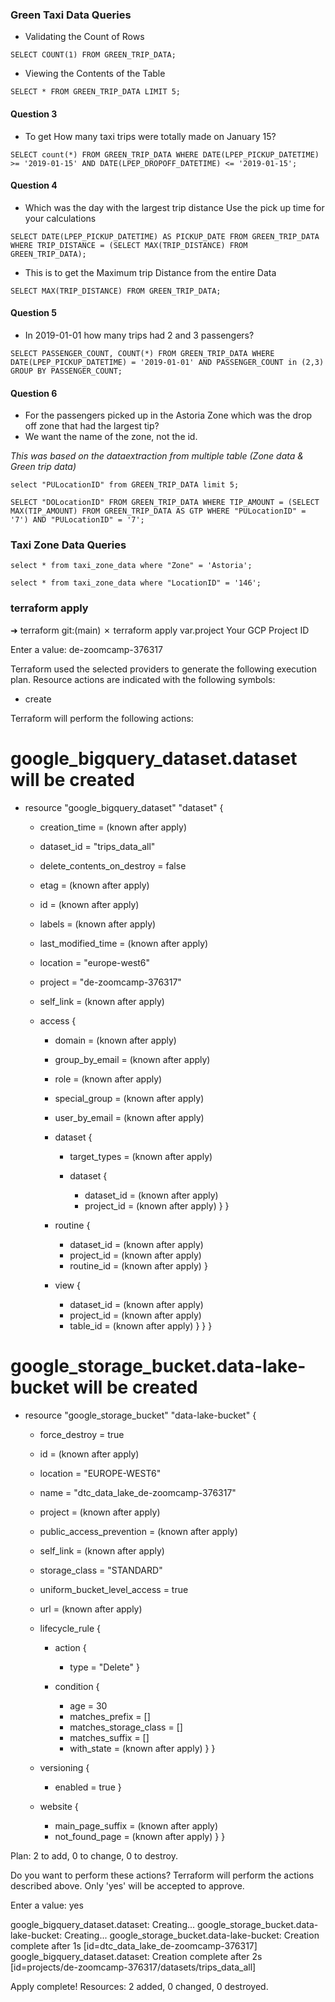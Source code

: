 ### Green Taxi Data Queries

* Validating the Count of Rows

``
SELECT COUNT(1)
FROM GREEN_TRIP_DATA;
``

* Viewing the Contents of the Table

``
SELECT *
FROM GREEN_TRIP_DATA
LIMIT 5;
``

#### Question 3

* To get How many taxi trips were totally made on January 15?

``
SELECT count(*)
FROM GREEN_TRIP_DATA
WHERE DATE(LPEP_PICKUP_DATETIME) >= '2019-01-15'
	AND DATE(LPEP_DROPOFF_DATETIME) <= '2019-01-15';
``

#### Question 4

* Which was the day with the largest trip distance Use the pick up time for your calculations

``
SELECT DATE(LPEP_PICKUP_DATETIME) AS PICKUP_DATE
FROM GREEN_TRIP_DATA
WHERE TRIP_DISTANCE =
		(SELECT MAX(TRIP_DISTANCE)
			FROM GREEN_TRIP_DATA);
``			
* This is to get the Maximum trip Distance from the entire Data

``
SELECT MAX(TRIP_DISTANCE)
			FROM GREEN_TRIP_DATA;
``

#### Question 5

* In 2019-01-01 how many trips had 2 and 3 passengers?

``
SELECT PASSENGER_COUNT,
	COUNT(*)
FROM GREEN_TRIP_DATA
WHERE DATE(LPEP_PICKUP_DATETIME) = '2019-01-01' AND PASSENGER_COUNT in (2,3)
GROUP BY PASSENGER_COUNT;
``


#### Question 6

* For the passengers picked up in the Astoria Zone which was the drop off zone that had the largest tip? 
* We want the name of the zone, not the id.


_This was based on the dataextraction from multiple table (Zone data & Green trip data)_

``
select "PULocationID" from GREEN_TRIP_DATA limit 5;
``

``
SELECT "DOLocationID" FROM GREEN_TRIP_DATA
WHERE TIP_AMOUNT =
		(SELECT MAX(TIP_AMOUNT)
			FROM GREEN_TRIP_DATA AS GTP
			WHERE "PULocationID" = '7')
	AND "PULocationID" = '7';
 `` 
  
### Taxi Zone Data Queries

``
select * from taxi_zone_data where "Zone" = 'Astoria';
``

``
select * from taxi_zone_data where "LocationID" = '146';
``



### terraform apply

➜  terraform git:(main) ✗ terraform apply
var.project
Your GCP Project ID

Enter a value: de-zoomcamp-376317


Terraform used the selected providers to generate the following execution plan. Resource actions are indicated with the following symbols:
+ create

Terraform will perform the following actions:

# google_bigquery_dataset.dataset will be created
+ resource "google_bigquery_dataset" "dataset" {
	+ creation_time              = (known after apply)
	+ dataset_id                 = "trips_data_all"
	+ delete_contents_on_destroy = false
	+ etag                       = (known after apply)
	+ id                         = (known after apply)
	+ labels                     = (known after apply)
	+ last_modified_time         = (known after apply)
	+ location                   = "europe-west6"
	+ project                    = "de-zoomcamp-376317"
	+ self_link                  = (known after apply)

	+ access {
		+ domain         = (known after apply)
		+ group_by_email = (known after apply)
		+ role           = (known after apply)
		+ special_group  = (known after apply)
		+ user_by_email  = (known after apply)

		+ dataset {
			+ target_types = (known after apply)

			+ dataset {
				+ dataset_id = (known after apply)
				+ project_id = (known after apply)
				  }
				  }

		+ routine {
			+ dataset_id = (known after apply)
			+ project_id = (known after apply)
			+ routine_id = (known after apply)
			  }

		+ view {
			+ dataset_id = (known after apply)
			+ project_id = (known after apply)
			+ table_id   = (known after apply)
			  }
			  }
			  }

# google_storage_bucket.data-lake-bucket will be created
+ resource "google_storage_bucket" "data-lake-bucket" {
	+ force_destroy               = true
	+ id                          = (known after apply)
	+ location                    = "EUROPE-WEST6"
	+ name                        = "dtc_data_lake_de-zoomcamp-376317"
	+ project                     = (known after apply)
	+ public_access_prevention    = (known after apply)
	+ self_link                   = (known after apply)
	+ storage_class               = "STANDARD"
	+ uniform_bucket_level_access = true
	+ url                         = (known after apply)

	+ lifecycle_rule {
		+ action {
			+ type = "Delete"
			  }

		+ condition {
			+ age                   = 30
			+ matches_prefix        = []
			+ matches_storage_class = []
			+ matches_suffix        = []
			+ with_state            = (known after apply)
			  }
			  }

	+ versioning {
		+ enabled = true
		  }

	+ website {
		+ main_page_suffix = (known after apply)
		+ not_found_page   = (known after apply)
		  }
		  }

Plan: 2 to add, 0 to change, 0 to destroy.

Do you want to perform these actions?
Terraform will perform the actions described above.
Only 'yes' will be accepted to approve.

Enter a value: yes

google_bigquery_dataset.dataset: Creating...
google_storage_bucket.data-lake-bucket: Creating...
google_storage_bucket.data-lake-bucket: Creation complete after 1s [id=dtc_data_lake_de-zoomcamp-376317]
google_bigquery_dataset.dataset: Creation complete after 2s [id=projects/de-zoomcamp-376317/datasets/trips_data_all]

Apply complete! Resources: 2 added, 0 changed, 0 destroyed.